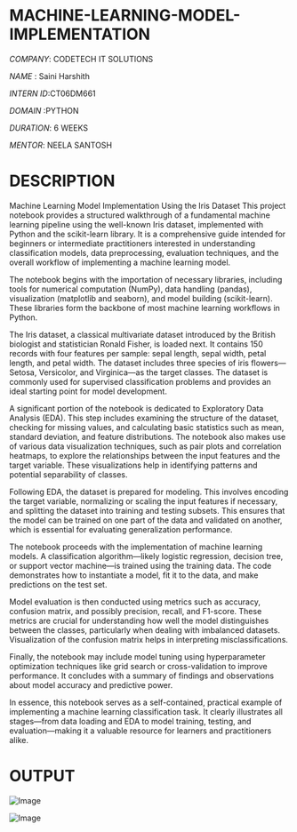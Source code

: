 # MACHINE-LEARNING-MODEL-IMPLEMENTATION

*COMPANY*: CODETECH IT SOLUTIONS

*NAME* : Saini Harshith

*INTERN ID*:CT06DM661

*DOMAIN* :PYTHON 

*DURATION*: 6 WEEKS

*MENTOR*: NEELA SANTOSH

# DESCRIPTION

Machine Learning Model Implementation Using the Iris Dataset This project notebook provides a structured walkthrough of a fundamental machine learning pipeline using the well-known Iris dataset, implemented with Python and the scikit-learn library. It is a comprehensive guide intended for beginners or intermediate practitioners interested in understanding classification models, data preprocessing, evaluation techniques, and the overall workflow of implementing a machine learning model.

The notebook begins with the importation of necessary libraries, including tools for numerical computation (NumPy), data handling (pandas), visualization (matplotlib and seaborn), and model building (scikit-learn). These libraries form the backbone of most machine learning workflows in Python.

The Iris dataset, a classical multivariate dataset introduced by the British biologist and statistician Ronald Fisher, is loaded next. It contains 150 records with four features per sample: sepal length, sepal width, petal length, and petal width. The dataset includes three species of iris flowers—Setosa, Versicolor, and Virginica—as the target classes. The dataset is commonly used for supervised classification problems and provides an ideal starting point for model development.

A significant portion of the notebook is dedicated to Exploratory Data Analysis (EDA). This step includes examining the structure of the dataset, checking for missing values, and calculating basic statistics such as mean, standard deviation, and feature distributions. The notebook also makes use of various data visualization techniques, such as pair plots and correlation heatmaps, to explore the relationships between the input features and the target variable. These visualizations help in identifying patterns and potential separability of classes.

Following EDA, the dataset is prepared for modeling. This involves encoding the target variable, normalizing or scaling the input features if necessary, and splitting the dataset into training and testing subsets. This ensures that the model can be trained on one part of the data and validated on another, which is essential for evaluating generalization performance.

The notebook proceeds with the implementation of machine learning models. A classification algorithm—likely logistic regression, decision tree, or support vector machine—is trained using the training data. The code demonstrates how to instantiate a model, fit it to the data, and make predictions on the test set.

Model evaluation is then conducted using metrics such as accuracy, confusion matrix, and possibly precision, recall, and F1-score. These metrics are crucial for understanding how well the model distinguishes between the classes, particularly when dealing with imbalanced datasets. Visualization of the confusion matrix helps in interpreting misclassifications.

Finally, the notebook may include model tuning using hyperparameter optimization techniques like grid search or cross-validation to improve performance. It concludes with a summary of findings and observations about model accuracy and predictive power.

In essence, this notebook serves as a self-contained, practical example of implementing a machine learning classification task. It clearly illustrates all stages—from data loading and EDA to model training, testing, and evaluation—making it a valuable resource for learners and practitioners alike.



# OUTPUT

![Image](https://github.com/user-attachments/assets/6ccd4e36-86c4-4b05-baa2-0c5d77aaa0f5)

![Image](https://github.com/user-attachments/assets/27c5b4de-03b1-4454-9af8-6805e9117cbb)


